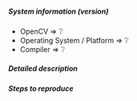 <!--
If you have a question rather than reporting a bug please go to http://answers.opencv.org where you get much faster responses.
If you need further assistance please read [How To Contribute](https://github.com/opencv/opencv/wiki/How_to_contribute).

Please:

* Read the documentation to test with the latest developer build.
* Check if other person has already report the same issue to avoid duplicates. You can comment on it if there already is an issue.
* Try to be as detailed as possible in your report.
* Report only one problem per created issue.


This is a template helping you to create an issue which can be processed as quickly as possible. This is the bug reporting section for the OpenCV library.
-->

##### System information (version)
<!-- Example
- OpenCV => 3.1
- Operating System / Platform => Windows 64 Bit
- Compiler => Visual Studio 2015
-->

- OpenCV => :grey_question:
- Operating System / Platform => :grey_question:
- Compiler => :grey_question:

##### Detailed description

<!-- your description -->

##### Steps to reproduce

<!-- to add code example fence it with triple backticks and optional file extension
    ```.cpp
    // C++ code example
    ```
 or attach as .txt or .zip file
-->
